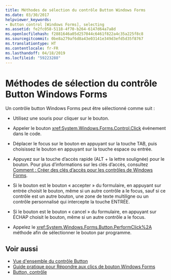 ```yaml
---
title: Méthodes de sélection du contrôle Button Windows Forms
ms.date: 03/30/2017
helpviewer_keywords:
- Button control [Windows Forms], selecting
ms.assetid: fe2fc058-5118-4f70-b264-6147d64a7a8d
ms.openlocfilehash: f2881646a05d257044c6461f822a4c35a225f8c8
ms.sourcegitcommit: 0be8a279af6d8a43e03141e349d3efd5d35f8767
ms.translationtype: HT
ms.contentlocale: fr-FR
ms.lasthandoff: 04/18/2019
ms.locfileid: "59223288"
---
```

# <a name="ways-to-select-a-windows-forms-button-control"></a>Méthodes de sélection du contrôle Button Windows Forms
Un contrôle button Windows Forms peut être sélectionné comme suit :  
  
-   Utilisez une souris pour cliquer sur le bouton.  
  
-   Appeler le bouton <xref:System.Windows.Forms.Control.Click> événement dans le code.  
  
-   Déplacer le focus sur le bouton en appuyant sur la touche TAB, puis choisissez le bouton en appuyant sur la touche espace ou entrée.  
  
-   Appuyez sur la touche d’accès rapide (ALT + la lettre soulignée) pour le bouton. Pour plus d’informations sur les clés d’accès, consultez [Comment : Créer des clés d’accès pour les contrôles de Windows Forms](how-to-create-access-keys-for-windows-forms-controls.md).  
  
-   Si le bouton est le bouton « accepter » du formulaire, en appuyant sur entrée choisit le bouton, même si un autre contrôle a le focus, sauf si ce contrôle est un autre bouton, une zone de texte multiligne ou un contrôle personnalisé qui intercepte la touche ENTRÉE.  
  
-   Si le bouton est le bouton « cancel » du formulaire, en appuyant sur ÉCHAP choisit le bouton, même si un autre contrôle a le focus.  
  
-   Appelez le <xref:System.Windows.Forms.Button.PerformClick%2A> méthode afin de sélectionner le bouton par programme.  
  
## <a name="see-also"></a>Voir aussi

- [Vue d'ensemble du contrôle Button](button-control-overview-windows-forms.md)
- [Guide pratique pour Répondre aux clics de bouton Windows Forms](how-to-respond-to-windows-forms-button-clicks.md)
- [Button, contrôle](button-control-windows-forms.md)
